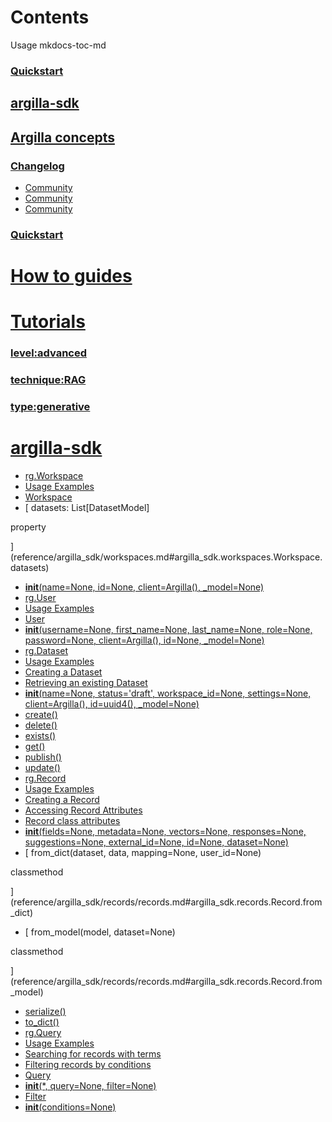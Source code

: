 <!-- ====================== TOC ====================== -->
<!-- Generated by mkdocs-toc-md plugin -->
<!-- ================================================= -->



# Contents
Usage mkdocs-toc-md

### [Quickstart](overview/quickstart.md#quickstart)
## [argilla-sdk](overview/installation/index.md#argilla-sdk)
## [Argilla concepts](overview/concepts/index.md#argilla-concepts)
### [Changelog](overview/changelog.md#changelog)
* [Community](overview/community/contributor.md#community)
* [Community](overview/community/developer.md#community)
* [Community](overview/community/index.md#community)
### [Quickstart](overview/faq.md#quickstart)
# [How to guides](how_to_guides/index.md#how-to-guides)
# [Tutorials](tutorials/index.md#tutorials)
### [level:advanced](tutorials/index.md#leveladvanced)
### [technique:RAG](tutorials/index.md#techniquerag)
### [type:generative](tutorials/index.md#typegenerative)
# [argilla-sdk](integrations/index.md#argilla-sdk)
* [rg.Workspace](reference/argilla_sdk/workspaces.md#rgworkspace)
* [Usage Examples](reference/argilla_sdk/workspaces.md#usage-examples)
* [
Workspace
](reference/argilla_sdk/workspaces.md#argilla_sdk.workspaces.Workspace)
* [
datasets: List[DatasetModel]

property

](reference/argilla_sdk/workspaces.md#argilla_sdk.workspaces.Workspace.datasets)
* [
__init__(name=None, id=None, client=Argilla(), _model=None)
](reference/argilla_sdk/workspaces.md#argilla_sdk.workspaces.Workspace.__init__)
* [rg.User](reference/argilla_sdk/users.md#rguser)
* [Usage Examples](reference/argilla_sdk/users.md#usage-examples)
* [
User
](reference/argilla_sdk/users.md#argilla_sdk.users.User)
* [
__init__(username=None, first_name=None, last_name=None, role=None, password=None, client=Argilla(), id=None, _model=None)
](reference/argilla_sdk/users.md#argilla_sdk.users.User.__init__)
* [rg.Dataset](reference/argilla_sdk/datasets/datasets.md#rgdataset)
* [Usage Examples](reference/argilla_sdk/datasets/datasets.md#usage-examples)
* [Creating a Dataset](reference/argilla_sdk/datasets/datasets.md#creating-a-dataset)
* [Retrieving an existing Dataset](reference/argilla_sdk/datasets/datasets.md#retrieving-an-existing-dataset)
* [
__init__(name=None, status='draft', workspace_id=None, settings=None, client=Argilla(), id=uuid4(), _model=None)
](reference/argilla_sdk/datasets/datasets.md#argilla_sdk.datasets.Dataset.__init__)
* [
create()
](reference/argilla_sdk/datasets/datasets.md#argilla_sdk.datasets.Dataset.create)
* [
delete()
](reference/argilla_sdk/datasets/datasets.md#argilla_sdk.datasets.Dataset.delete)
* [
exists()
](reference/argilla_sdk/datasets/datasets.md#argilla_sdk.datasets.Dataset.exists)
* [
get()
](reference/argilla_sdk/datasets/datasets.md#argilla_sdk.datasets.Dataset.get)
* [
publish()
](reference/argilla_sdk/datasets/datasets.md#argilla_sdk.datasets.Dataset.publish)
* [
update()
](reference/argilla_sdk/datasets/datasets.md#argilla_sdk.datasets.Dataset.update)
* [rg.Record](reference/argilla_sdk/records/records.md#rgrecord)
* [Usage Examples](reference/argilla_sdk/records/records.md#usage-examples)
* [Creating a Record](reference/argilla_sdk/records/records.md#creating-a-record)
* [Accessing Record Attributes](reference/argilla_sdk/records/records.md#accessing-record-attributes)
* [Record class attributes](reference/argilla_sdk/records/records.md#record-class-attributes)
* [
__init__(fields=None, metadata=None, vectors=None, responses=None, suggestions=None, external_id=None, id=None, dataset=None)
](reference/argilla_sdk/records/records.md#argilla_sdk.records.Record.__init__)
* [
from_dict(dataset, data, mapping=None, user_id=None)

classmethod

](reference/argilla_sdk/records/records.md#argilla_sdk.records.Record.from_dict)
* [
from_model(model, dataset=None)

classmethod

](reference/argilla_sdk/records/records.md#argilla_sdk.records.Record.from_model)
* [
serialize()
](reference/argilla_sdk/records/records.md#argilla_sdk.records.Record.serialize)
* [
to_dict()
](reference/argilla_sdk/records/records.md#argilla_sdk.records.Record.to_dict)
* [rg.Query](reference/argilla_sdk/search.md#rgquery)
* [Usage Examples](reference/argilla_sdk/search.md#usage-examples)
* [Searching for records with terms](reference/argilla_sdk/search.md#searching-for-records-with-terms)
* [Filtering records by conditions](reference/argilla_sdk/search.md#filtering-records-by-conditions)
* [
Query
](reference/argilla_sdk/search.md#argilla_sdk.records._search.Query)
* [
__init__(*, query=None, filter=None)
](reference/argilla_sdk/search.md#argilla_sdk.records._search.Query.__init__)
* [
Filter
](reference/argilla_sdk/search.md#argilla_sdk.records._search.Filter)
* [
__init__(conditions=None)
](reference/argilla_sdk/search.md#argilla_sdk.records._search.Filter.__init__)
